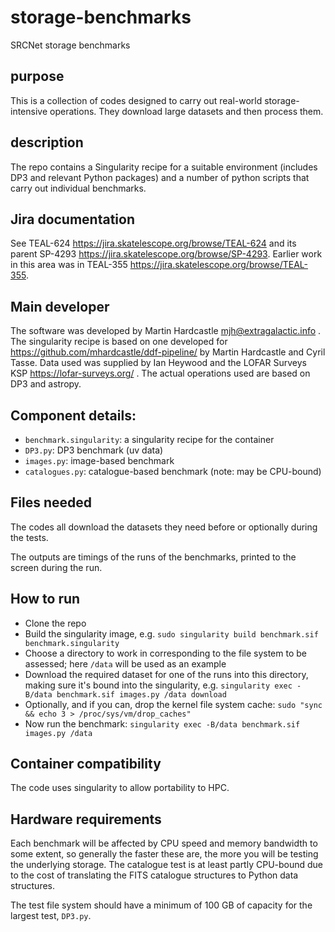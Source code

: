 # storage-benchmarks
SRCNet storage benchmarks

## purpose

This is a collection of codes designed to carry out real-world
storage-intensive operations. They download large datasets and then process them.

## description

The repo contains a Singularity recipe for a suitable environment (includes DP3 and relevant Python packages) and a number of python scripts that carry out individual benchmarks.

## Jira documentation

See TEAL-624 https://jira.skatelescope.org/browse/TEAL-624 and its parent SP-4293 https://jira.skatelescope.org/browse/SP-4293. Earlier work in this area was in TEAL-355 https://jira.skatelescope.org/browse/TEAL-355.

## Main developer

The software was developed by Martin Hardcastle mjh@extragalactic.info . The singularity recipe is based on one developed for https://github.com/mhardcastle/ddf-pipeline/ by Martin Hardcastle and Cyril Tasse. Data used was supplied by Ian Heywood and the LOFAR Surveys KSP https://lofar-surveys.org/ . The actual operations used are based on DP3 and astropy.

## Component details:

* `benchmark.singularity`: a singularity recipe for the container
* `DP3.py`: DP3 benchmark (uv data)
* `images.py`: image-based benchmark
* `catalogues.py`: catalogue-based benchmark (note: may be CPU-bound)

## Files needed

The codes all download the datasets they need before or optionally during the tests.

The outputs are timings of the runs of the benchmarks, printed to the screen during the run.

## How to run

* Clone the repo
* Build the singularity image, e.g. `sudo singularity build benchmark.sif benchmark.singularity`
* Choose a directory to work in corresponding to the file system to be assessed; here `/data` will be used as an example
* Download the required dataset for one of the runs into this directory, making sure it's bound into the singularity, e.g. `singularity exec -B/data benchmark.sif images.py /data download`
* Optionally, and if you can, drop the kernel file system cache: `sudo "sync && echo 3 > /proc/sys/vm/drop_caches"`
* Now run the benchmark:  `singularity exec -B/data benchmark.sif images.py /data`

## Container compatibility

The code uses singularity to allow portability to HPC.

## Hardware requirements

Each benchmark will be affected by CPU speed and memory bandwidth to some extent, so generally the faster these are, the more you will be testing the underlying storage. The catalogue test is at least partly CPU-bound due to the cost of translating the FITS catalogue structures to Python data structures.

The test file system should have a minimum of 100 GB of capacity for the largest test, `DP3.py`.
